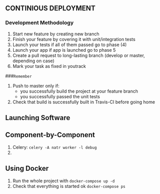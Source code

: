 CONTINIOUS DEPLOYMENT
---------------------

### Development Methodology

1. Start new feature by creating new branch
2. Finish your feature by covering it with unit/integration tests
3. Launch your tests if all of them passed go to phase (4)
4. Launch your app if app is launched go to phase 5
5. Create a pull request to long-lasting branch (develop or master, depending on case)
6. Mark your task as fixed in youtrack


###``Remember``

1. Push to master only if:
   * you successfully build the project at your feature branch
   * you successfully passed the unit tests
2. Check that build is successfully built in Travis-CI before going home


Launching Software
------------------

## Component-by-Component

1. Celery: `celery -A natr worker -l debug`
2. 


## Using Docker

1. Run the whole project with `docker-compose up -d`
2. Check that everything is started ok `docker-compose ps`

